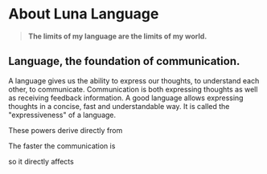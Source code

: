 # About Luna Language

> **The limits of my language are the limits of my world.**



## Language, the foundation of communication.

A language gives us the ability to express our thoughts, to understand each other, to communicate. Communication is both expressing thoughts as well as receiving feedback information. A good language allows expressing thoughts in a concise, fast and understandable way. It is called the "expressiveness" of a language. 





These powers derive directly from 

The faster the communication is 



so it directly affects

